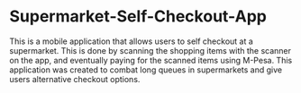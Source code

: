 # Supermarket-Self-Checkout-App
This is a mobile application that allows users to self checkout at a supermarket. This is done by scanning the shopping items with the scanner on the app, and eventually paying for the scanned items using M-Pesa. This application was created to combat long queues in supermarkets and give users alternative checkout options.
